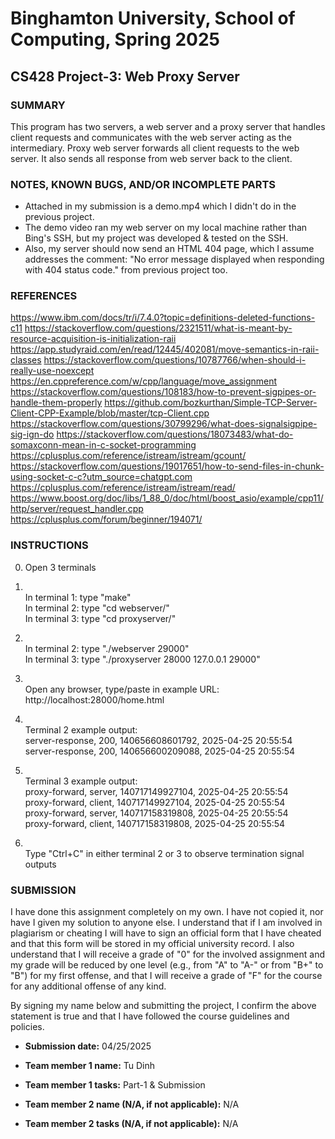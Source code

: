 # Binghamton University, School of Computing, Spring 2025

## CS428 Project-3: Web Proxy Server

[This file uses Markdown, so please use correct Markdown syntax when editing the file]: #

### SUMMARY

[Provide a short description of your program's functionality, no more than a couple sentences]: #

This program has two servers, a web server and a proxy server that handles client requests and communicates with the web server acting as
the intermediary. Proxy web server forwards all client requests to the web server. It also sends all response from web
server back to the client.

### NOTES, KNOWN BUGS, AND/OR INCOMPLETE PARTS

[Add any notes you have here and/or any parts of the project you were not able to complete]: #

- Attached in my submission is a demo.mp4 which I didn't do in the previous project.
- The demo video ran my web server on my local machine rather than Bing's SSH, but my project was developed & tested on the SSH.
- Also, my server should now send an HTML 404 page, which I assume addresses the comment: "No error message displayed when responding with 404 status code." from previous project too.

### REFERENCES

[List any outside resources used]: #

https://www.ibm.com/docs/tr/i/7.4.0?topic=definitions-deleted-functions-c11
https://stackoverflow.com/questions/2321511/what-is-meant-by-resource-acquisition-is-initialization-raii
https://app.studyraid.com/en/read/12445/402081/move-semantics-in-raii-classes
https://stackoverflow.com/questions/10787766/when-should-i-really-use-noexcept
https://en.cppreference.com/w/cpp/language/move_assignment
https://stackoverflow.com/questions/108183/how-to-prevent-sigpipes-or-handle-them-properly
https://github.com/bozkurthan/Simple-TCP-Server-Client-CPP-Example/blob/master/tcp-Client.cpp
https://stackoverflow.com/questions/30799296/what-does-signalsigpipe-sig-ign-do
https://stackoverflow.com/questions/18073483/what-do-somaxconn-mean-in-c-socket-programming
https://cplusplus.com/reference/istream/istream/gcount/
https://stackoverflow.com/questions/19017651/how-to-send-files-in-chunk-using-socket-c-c?utm_source=chatgpt.com
https://cplusplus.com/reference/istream/istream/read/
https://www.boost.org/doc/libs/1_88_0/doc/html/boost_asio/example/cpp11/http/server/request_handler.cpp
https://cplusplus.com/forum/beginner/194071/

### INSTRUCTIONS

[Provide clear and complete step-by-step instructions on how to run and test your project]: #

0. Open 3 terminals

1. <br>In terminal 1: type "make"
   <br>In terminal 2: type "cd webserver/"
   <br>In terminal 3: type "cd proxyserver/"

2. <br>In terminal 2: type "./webserver 29000"
   <br>In terminal 3: type "./proxyserver 28000 127.0.0.1 29000"

3. <br>Open any browser, type/paste in example URL: http://localhost:28000/home.html

4. <br>Terminal 2 example output:
   <br>server-response, 200, 140656608601792, 2025-04-25 20:55:54
   <br>server-response, 200, 140656600209088, 2025-04-25 20:55:54

5. <br>Terminal 3 example output:
   <br>proxy-forward, server, 140717149927104, 2025-04-25 20:55:54
   <br>proxy-forward, client, 140717149927104, 2025-04-25 20:55:54
   <br>proxy-forward, server, 140717158319808, 2025-04-25 20:55:54
   <br>proxy-forward, client, 140717158319808, 2025-04-25 20:55:54
6. <br>Type "Ctrl+C" in either terminal 2 or 3 to observe termination signal outputs

### SUBMISSION

I have done this assignment completely on my own. I have not copied it, nor have I given my solution to anyone else. I understand that if I am involved in plagiarism or cheating I will have to sign an official form that I have cheated and that this form will be stored in my official university record. I also understand that I will receive a grade of "0" for the involved assignment and my grade will be reduced by one level (e.g., from "A" to "A-" or from "B+" to "B") for my first offense, and that I will receive a grade of "F" for the course for any additional offense of any kind.

By signing my name below and submitting the project, I confirm the above statement is true and that I have followed the course guidelines and policies.

- **Submission date:**
  04/25/2025

- **Team member 1 name:**
  Tu Dinh

- **Team member 1 tasks:**
  Part-1 & Submission

- **Team member 2 name (N/A, if not applicable):**
  N/A

- **Team member 2 tasks (N/A, if not applicable):**
  N/A
